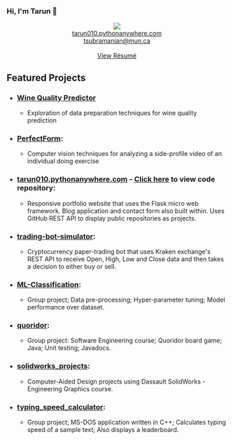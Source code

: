 ### Hi, I'm Tarun 👋

<p align="center">
 <a href="https://www.linkedin.com/in/tarun010/" target="_blank">
  <img src="https://img.icons8.com/fluent/48/000000/linkedin.png" />
 </a>
  <br>
  <a href="https://tarun010.pythonanywhere.com">tarun010.pythonanywhere.com</a>
 <br>
  <a href="mailto:tsubramanian@mun.ca">tsubramanian@mun.ca</a>
 <br>
 <br>
 <a href="https://tarun010.pythonanywhere.com/static/Resume-Tarun_Subramanian.pdf">View Résumé</a>
</p>

## Featured Projects
- ### [Wine Quality Predictor](https://github.com/tarun010/wine_quality_prediction)
   - Exploration of data preparation techniques for wine quality prediction

- ### [PerfectForm](https://github.com/tarun010/PerfectForm):
  - Computer vision techniques for analyzing a side-profile video of an individual doing exercise

- ### [tarun010.pythonanywhere.com](https://tarun010.pythonanywhere.com) - [Click here](https://github.com/tarun010/tarun010.pythonanywhere.com) to view code repository:
  - Responsive portfolio website that uses the Flask micro web framework. Blog application and contact form also built within. Uses GitHub REST API to display public repositories as projects.

- ### [trading-bot-simulator](https://gitfront.io/r/tvf3py3/38e6a314437481a346c4eaccce76e3c0cf3167a0/trading-bot-simulator/):
  - Cryptocurrency paper-trading bot that uses Kraken exchange's REST API to receive Open, High, Low and Close data and then takes a decision to either buy or sell.

- ### [ML-Classification](https://gitfront.io/r/tvf3py3/3533d08f15fc39d1cd4ef0b8421466915496edc4/ML-Classification/):
  - Group project; Data pre-processing; Hyper-parameter tuning; Model performance over dataset.

- ### [quoridor](https://github.com/tarun010/quoridor):
  - Group project: Software Engineering course; Quoridor board game; Java; Unit testing; Javadocs.

- ### [solidworks_projects](https://github.com/tarun010/solidworks_projects):
  - Computer-Aided Design projects using Dassault SolidWorks - Engineering Graphics course.

- ### [typing_speed_calculator](https://github.com/tarun010/typing_speed_calculator):
  - Group project; MS-DOS application written in C++; Calculates typing speed of a sample text; Also displays a leaderboard. 

<!--
**tarun010/tarun010** is a ✨ _special_ ✨ repository because its `README.md` (this file) appears on your GitHub profile.

Here are some ideas to get you started:

- 🔭 I’m currently working on ...
- 🌱 I’m currently learning ...
- 👯 I’m looking to collaborate on ...
- 🤔 I’m looking for help with ...
- 💬 Ask me about ...
- 📫 How to reach me: ...
- 😄 Pronouns: ...
- ⚡ Fun fact: ...
-->
